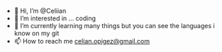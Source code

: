 - 👋 Hi, I’m @Celiian
- 👀 I’m interested in ... coding 
- 🌱 I’m currently learning many things but you can see the languages i know on my git
- 📫 How to reach me celian.opigez@gmail.com

<!---
Celiian/Celiian is a ✨ special ✨ repository because its `README.md` (this file) appears on your GitHub profile.
You can click the Preview link to take a look at your changes.
--->

